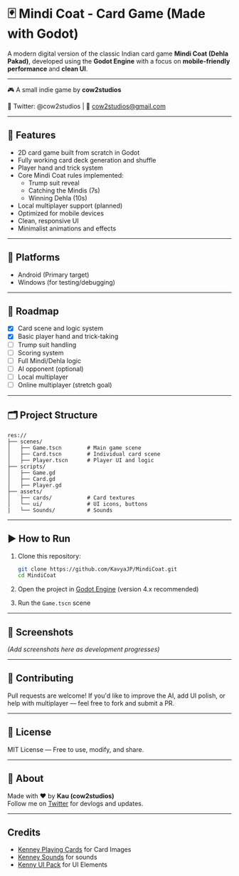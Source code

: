 # 🃏 Mindi Coat - Card Game (Made with Godot)

A modern digital version of the classic Indian card game **Mindi Coat (Dehla Pakad)**, developed using the **Godot Engine** with a focus on **mobile-friendly performance** and **clean UI**.

---

🎮 A small indie game by **cow2studios**

🐄 Twitter: @cow2studios | 💌 cow2studios@gmail.com

---

## 🎯 Features

- 2D card game built from scratch in Godot
- Fully working card deck generation and shuffle
- Player hand and trick system
- Core Mindi Coat rules implemented:
  - Trump suit reveal
  - Catching the Mindis (7s)
  - Winning Dehla (10s)
- Local multiplayer support (planned)
- Optimized for mobile devices
- Clean, responsive UI
- Minimalist animations and effects

---

## 📱 Platforms

- Android (Primary target)
- Windows (for testing/debugging)

---

## 🚧 Roadmap

- [x] Card scene and logic system
- [x] Basic player hand and trick-taking
- [ ] Trump suit handling
- [ ] Scoring system
- [ ] Full Mindi/Dehla logic
- [ ] AI opponent (optional)
- [ ] Local multiplayer
- [ ] Online multiplayer (stretch goal)

---

## 🗂️ Project Structure

```
res://
├── scenes/
│   ├── Game.tscn        # Main game scene
│   ├── Card.tscn        # Individual card scene
│   ├── Player.tscn      # Player UI and logic
├── scripts/
│   ├── Game.gd
│   ├── Card.gd
│   ├── Player.gd
├── assets/
│   ├── cards/           # Card textures
│   └── ui/              # UI icons, buttons
|   └── Sounds/          # Sounds
```

---

## ▶️ How to Run

1. Clone this repository:

   ```bash
   git clone https://github.com/KavyaJP/MindiCoat.git
   cd MindiCoat
   ```

2. Open the project in [Godot Engine](https://godotengine.org/) (version 4.x recommended)

3. Run the `Game.tscn` scene

---

## 📸 Screenshots

_(Add screenshots here as development progresses)_

---

## 🤝 Contributing

Pull requests are welcome! If you'd like to improve the AI, add UI polish, or help with multiplayer — feel free to fork and submit a PR.

---

## 📜 License

MIT License — Free to use, modify, and share.

---

## 👋 About

Made with ❤️ by **Kau (cow2studios)**  
Follow me on [Twitter](https://twitter.com/cow2studios) for devlogs and updates.

---

## Credits

- [Kenney Playing Cards](https://kenney.nl/assets/playing-cards-pack) for Card Images
- [Kenney Sounds](https://kenney.nl/assets/casino-audio) for sounds
- [Kenny UI Pack](https://kenney.nl/assets/ui-pack) for UI Elements
